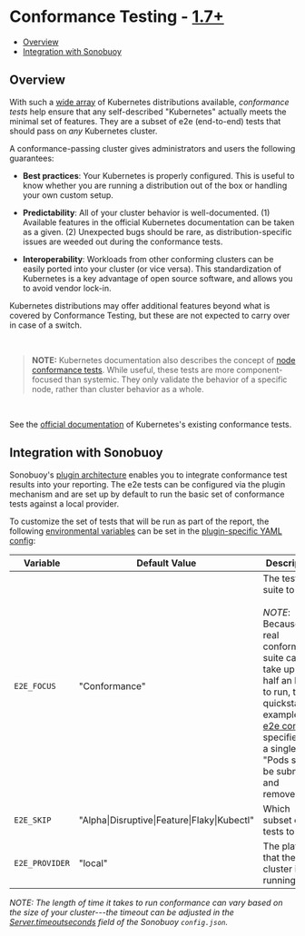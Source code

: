 # Conformance Testing - [1.7+][10]

* [Overview][0]
* [Integration with Sonobuoy][1]

## Overview

With such a [wide array][2] of Kubernetes distributions available, *conformance tests* help ensure that any self-described "Kubernetes" actually meets the minimal set of features. They are a subset of e2e (end-to-end) tests that should pass on *any* Kubernetes cluster.

A conformance-passing cluster gives administrators and users the following guarantees:
* **Best practices**: Your Kubernetes is properly configured. This is useful to know whether you are running a distribution out of the box or handling your own custom setup.

* **Predictability**: All of your cluster behavior is well-documented. (1) Available features in the official Kubernetes documentation can be taken as a given. (2) Unexpected bugs should be rare, as distribution-specific issues are weeded out during the conformance tests.

* **Interoperability**: Workloads from other conforming clusters can be easily ported into your cluster (or vice versa). This standardization of Kubernetes is a key advantage of open source software, and allows you to avoid vendor lock-in.

Kubernetes distributions may offer additional features beyond what is covered by Conformance Testing, but these are not expected to carry over in case of a switch.

<br>

> **NOTE:** Kubernetes documentation also describes the concept of [node conformance tests][3]. While useful, these tests are more component-focused than systemic. They only validate the behavior of a specific node, rather than cluster behavior as a whole.

<br>

See the [official documentation][4] of Kubernetes's existing conformance tests.

## Integration with Sonobuoy

Sonobuoy's [plugin architecture][5] enables you to integrate conformance test results into your reporting.  The e2e tests can be configured via the plugin mechanism and are set up by default to run the basic set of conformance tests against a local provider.

To customize the set of tests that will be run as part of the report, the following [environmental variables][6] can be set in the [plugin-specific YAML config][7]:

| Variable | Default Value | Description |
|---|---|---|
| `E2E_FOCUS` | "Conformance" | The test suite to run.<br><br>*NOTE*: Because the real conformance suite can take up to half an hour to run, the quickstart example's [e2e config][8] specifies just a single test, "Pods should be submitted and removed". |
| `E2E_SKIP` | "Alpha&#124;Disruptive&#124;Feature&#124;Flaky&#124;Kubectl" | Which subset of tests to skip |
| `E2E_PROVIDER` | "local" | The platform that the cluster is running on |

*NOTE: The length of time it takes to run conformance can vary based on the size of your cluster---the timeout can be adjusted in the [Server.timeoutseconds][9] field of the Sonobuoy `config.json`.*

[0]: #overview
[1]: #integration-with-sonobuoy
[2]: https://docs.google.com/spreadsheets/d/1LxSqBzjOxfGx3cmtZ4EbB_BGCxT_wlxW_xgHVVa23es/edit#gid=0
[3]: https://kubernetes.io/docs/admin/node-conformance/
[4]: https://github.com/kubernetes/community/blob/master/contributors/devel/e2e-tests.md#conformance-tests
[5]: plugins.md
[6]: https://github.com/heptio/sonobuoy/blob/master/Dockerfile
[7]: https://github.com/heptio/sonobuoy/blob/master/plugins.d/e2e.yaml
[8]: https://github.com/heptio/sonobuoy/blob/master/examples/quickstart/components/10-configmaps.yaml#L81
[9]: https://github.com/heptio/sonobuoy/blob/master/examples/quickstart/components/10-configmaps.yaml#L71
[10]: https://github.com/kubernetes/kubernetes/issues/49313
